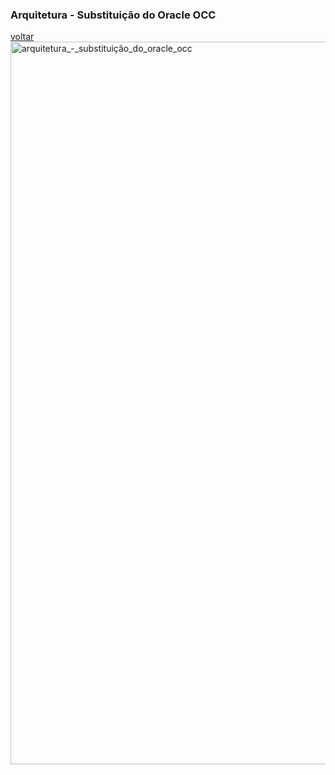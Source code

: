 ### Arquitetura - Substituição do Oracle OCC
[voltar](main/reuniao_tecnica_b2c_app.md)
<img width="1573" height="1156" alt="arquitetura_-_substituição_do_oracle_occ" src="https://github.com/user-attachments/assets/85afd328-4801-4943-b899-800399e8dc4d" />
